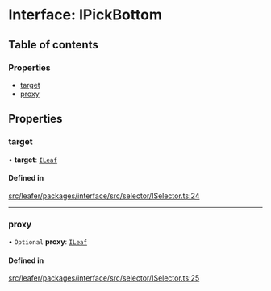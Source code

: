 # Interface: IPickBottom

## Table of contents

### Properties

- [target](IPickBottom.md#target)
- [proxy](IPickBottom.md#proxy)

## Properties

### target

• **target**: [`ILeaf`](ILeaf.md)

#### Defined in

[src/leafer/packages/interface/src/selector/ISelector.ts:24](https://github.com/leaferjs/leafer/blob/e3d29379fa30ec6414b4ee45872fc9fd9c3f2178/packages/interface/src/selector/ISelector.ts#L24)

___

### proxy

• `Optional` **proxy**: [`ILeaf`](ILeaf.md)

#### Defined in

[src/leafer/packages/interface/src/selector/ISelector.ts:25](https://github.com/leaferjs/leafer/blob/e3d29379fa30ec6414b4ee45872fc9fd9c3f2178/packages/interface/src/selector/ISelector.ts#L25)
